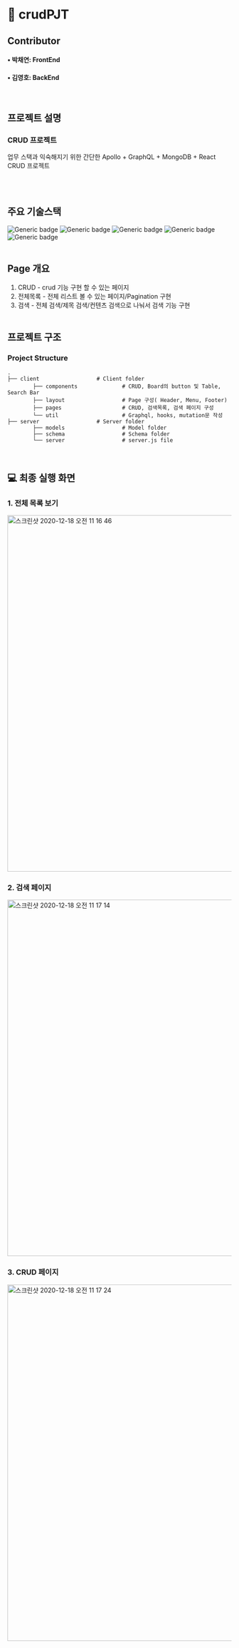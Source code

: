 

# 📁 crudPJT




## Contributor
#### • 박채연: FrontEnd
#### • 김영호: BackEnd

<br>

## 프로젝트 설명
### <strong> CRUD 프로젝트 <br> </strong>
업무 스택과 익숙해지기 위한 간단한 Apollo + GraphQL + MongoDB + React CRUD 프로젝트

<br><br>

## 주요 기술스택

![Generic badge](https://img.shields.io/badge/platform-Web-brightgreen.svg) ![Generic badge](https://img.shields.io/badge/library-React-blue.svg) ![Generic badge](https://img.shields.io/badge/library-apollo-green.svg)
![Generic badge](https://img.shields.io/badge/database-MongoDB-yellow.svg) ![Generic badge](https://img.shields.io/badge/language-JavaScript,GraphQL-important.svg)
<br><br>

## Page 개요

1. CRUD - crud 기능 구현 할 수 있는 페이지<br>
2. 전체목록 - 전체 리스트 볼 수 있는 페이지/Pagination 구현<br>
3. 검색 - 전체 검색/제목 검색/컨텐츠 검색으로 나눠서 검색 기능 구현
<br><br>

## 프로젝트 구조

### Project Structure

    .
    ├── client                  # Client folder
            ├── components              # CRUD, Board의 button 및 Table, Search Bar
            ├── layout                  # Page 구성( Header, Menu, Footer)
            ├── pages                   # CRUD, 검색목록, 검색 페이지 구성
            └── util                    # Graphql, hooks, mutation문 작성
    ├── server                  # Server folder
            ├── models                  # Model folder
            ├── schema                  # Schema folder
            └── server                  # server.js file
<br>



## 💻 최종 실행 화면

### 1. 전체 목록 보기
<img width="800" alt="스크린샷 2020-12-18 오전 11 16 46" src="https://user-images.githubusercontent.com/75648425/102566346-b5d10500-4122-11eb-8c13-620d7dae2f13.png">

### 2. 검색 페이지
<img width="800" alt="스크린샷 2020-12-18 오전 11 17 14" src="https://user-images.githubusercontent.com/75648425/102566340-b4074180-4122-11eb-9bf3-b8579540f240.png">


### 3. CRUD 페이지
<img width="800" alt="스크린샷 2020-12-18 오전 11 17 24" src="https://user-images.githubusercontent.com/75648425/102566343-b5386e80-4122-11eb-819b-ba03c94b2e40.png">

<br>
